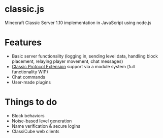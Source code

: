 # classic.js

Minecraft Classic Server 1.10 implementation in JavaScript using node.js

# Features
- Basic server functionality (logging in, sending level data, handling block placement, relaying player movement, chat messages)
- [Classic Protocol Extension](https://minecraft.wiki/w/Minecraft_Wiki:Projects/wiki.vg_merge/Classic_Protocol_Extension) support via a module system (full functionality WIP)
- Chat commands
- User-made plugins

# Things to do

- Block behaviors
- Noise-based level generation
- Name verification & secure logins
- ClassiCube web clients
